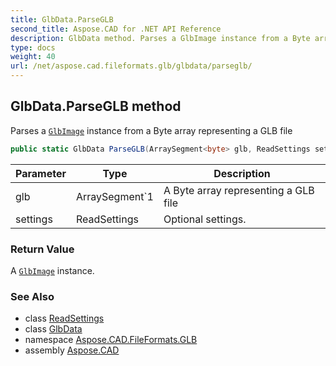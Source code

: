 ```yaml
---
title: GlbData.ParseGLB
second_title: Aspose.CAD for .NET API Reference
description: GlbData method. Parses a GlbImage instance from a Byte array representing a GLB file
type: docs
weight: 40
url: /net/aspose.cad.fileformats.glb/glbdata/parseglb/
---
```

## GlbData.ParseGLB method

Parses a [`GlbImage`](../../glbimage/) instance from a Byte array representing a GLB file

```csharp
public static GlbData ParseGLB(ArraySegment<byte> glb, ReadSettings settings = null)
```

| Parameter | Type | Description |
| --- | --- | --- |
| glb | ArraySegment`1 | A Byte array representing a GLB file |
| settings | ReadSettings | Optional settings. |

### Return Value

A [`GlbImage`](../../glbimage/) instance.

### See Also

* class [ReadSettings](../../readsettings/)
* class [GlbData](../)
* namespace [Aspose.CAD.FileFormats.GLB](../../../aspose.cad.fileformats.glb/)
* assembly [Aspose.CAD](../../../)


